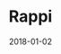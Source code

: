 ---
layout: site
title: "Rappi"
date: 2018-01-02
categories: [community]
version: 4.4.6
major: 4
minor: 4
patch: 6
slug: rappi
link: https://www.rappi.com/
permalink: /sites/:slug
---